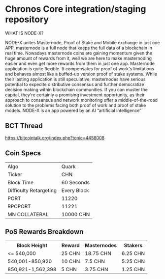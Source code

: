 Chronos Core integration/staging repository
=====================================

WHAT IS NODE-X?

NODE-X unites Masternode, Proof of Stake and Mobile exchange in just one APP, masternode is a full node that keeps the full data of a blockchain in real time. Nowadays masternode coins are gaining momentum given the huge amount of rewards from it, well we are here to make masternoding easier and even get more rewards from them in just one app. Masternode application is quite flexible.  It compensates for proof of work's limitations and behaves almost like a buffed-up version proof of stake systems. While their lasting application is still speculative, masternodes have serious potential to expedite distributive consensus and further democratize decision making within blockchain communities.  If you can muster the capital, they're certainly a promising investment opportunity, as their approach to consensus and network monitoring offer a middle-of-the-road solution to the problems facing both proof of work and proof of stake models.  NODE-X is an app powered by an AI “artificial intelligence”

## BCT Thread ##

https://bitcointalk.org/index.php?topic=4458008


## Coin Specs ##
<table>
<tr><td>Algo</td><td>Quark</td></tr>
<tr><td>Ticker</td><td>CHN</td></tr>
<tr><td>Block Time</td><td>60 Seconds</td></tr>
<tr><td>Difficulty Retargeting</td><td>Every Block</td></tr>
<tr><td>PORT</td><td>11220</td></tr>
<tr><td>RPCPORT</td><td>11221</td></tr>
<tr><td>MN COLLATERAL</td><td>10000 CHN</td></tr>
</table>

## PoS Rewards Breakdown ##

<table>
<th>Block Height</th><th>Reward</th><th>Masternodes</th><th>Stakers</th>
<tr><td><= 540,000</td><td>25 CHN</td><td>18.75 CHN</td><td>6.25 CHN</td></tr>
<tr><td>540,001-850,920</td><td>10 CHN</td><td>7.5 CHN</td><td>5.25 CHN</td></tr>
<tr><td>850,921-1,562,398</td><td>5 CHN</td><td>3.75 CHN</td><td>1.25 CHN</td></tr>
</table>
